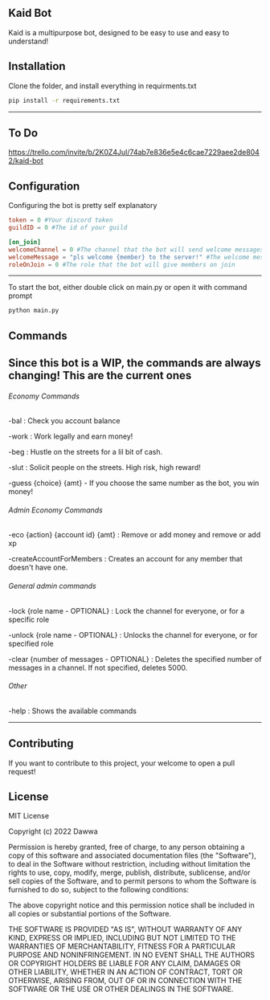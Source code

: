 ## Kaid Bot

Kaid is a multipurpose bot, designed to be easy to use and easy to understand!

## Installation

Clone the folder, and install everything in requirments.txt

```bash
pip install -r requirements.txt
```

---
## To Do
https://trello.com/invite/b/2K0Z4Jul/74ab7e836e5e4c6cae7229aee2de8042/kaid-bot

## Configuration

Configuring the bot is pretty self explanatory

```toml
token = 0 #Your discord token
guildID = 0 #The id of your guild

[on_join]
welcomeChannel = 0 #The channel that the bot will send welcome messages to
welcomeMessage = "pls welcome {member} to the server!" #The welcome message
roleOnJoin = 0 #The role that the bot will give members on join
```
---

To start the bot, either double click on main.py or open it with command prompt

```bash
python main.py
```
## Commands
Since this bot is a WIP, the commands are always changing! This are the current ones
---

###### Economy Commands
-bal : Check you account balance

-work : Work legally and earn money!

-beg : Hustle on the streets for a lil bit of cash.

-slut : Solicit people on the streets. High risk, high reward!

-guess {choice} {amt} - If you choose the same number as the bot, you win money!

###### Admin Economy Commands
-eco {action} {account id} {amt} : Remove or add money and remove or add xp

-createAccountForMembers : Creates an account for any member that doesn't have one.

###### General admin commands
-lock {role name - OPTIONAL} : Lock the channel for everyone, or for a specific role

-unlock {role name - OPTIONAL} : Unlocks the channel for everyone, or for specified role

-clear {number of messages - OPTIONAL} : Deletes the specified number of messages in a channel. If not specified, deletes 5000.

###### Other
-help : Shows the available commands

---

## Contributing
If you want to contribute to this project, your welcome to open a pull request!

## License
MIT License

Copyright (c) 2022 Dawwa

Permission is hereby granted, free of charge, to any person obtaining a copy
of this software and associated documentation files (the "Software"), to deal
in the Software without restriction, including without limitation the rights
to use, copy, modify, merge, publish, distribute, sublicense, and/or sell
copies of the Software, and to permit persons to whom the Software is
furnished to do so, subject to the following conditions:

The above copyright notice and this permission notice shall be included in all
copies or substantial portions of the Software.

THE SOFTWARE IS PROVIDED "AS IS", WITHOUT WARRANTY OF ANY KIND, EXPRESS OR
IMPLIED, INCLUDING BUT NOT LIMITED TO THE WARRANTIES OF MERCHANTABILITY,
FITNESS FOR A PARTICULAR PURPOSE AND NONINFRINGEMENT. IN NO EVENT SHALL THE
AUTHORS OR COPYRIGHT HOLDERS BE LIABLE FOR ANY CLAIM, DAMAGES OR OTHER
LIABILITY, WHETHER IN AN ACTION OF CONTRACT, TORT OR OTHERWISE, ARISING FROM,
OUT OF OR IN CONNECTION WITH THE SOFTWARE OR THE USE OR OTHER DEALINGS IN THE
SOFTWARE.

